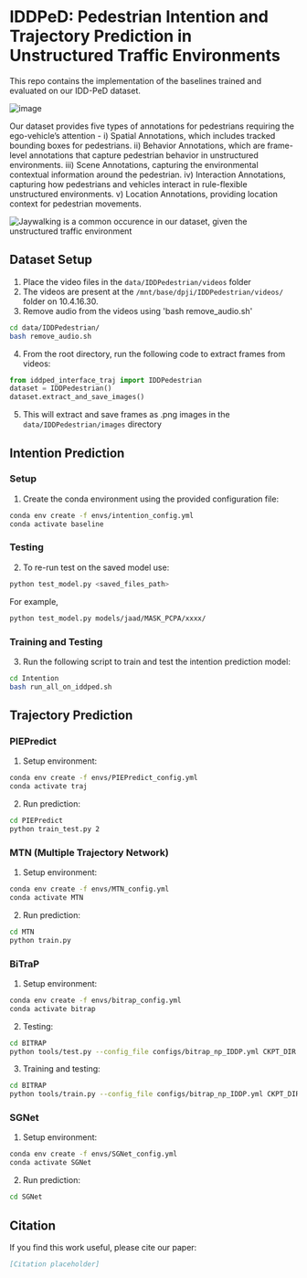 # IDDPeD: Pedestrian Intention and Trajectory Prediction in Unstructured Traffic Environments
This repo contains the implementation of the baselines trained and evaluated on our IDD-PeD dataset.

![image](https://github.com/user-attachments/assets/967755a1-7f4a-4d7d-945f-a845ff188254)

Our dataset provides five types of annotations for pedestrians requiring the ego-vehicle’s attention -
i) Spatial Annotations, which includes tracked bounding boxes for pedestrians.
ii) Behavior Annotations, which are frame-level annotations that capture pedestrian behavior in unstructured environments.
iii) Scene Annotations, capturing the environmental contextual information around the pedestrian.
iv) Interaction Annotations, capturing how pedestrians and vehicles interact in rule-flexible unstructured environments.
v) Location Annotations, providing location context for pedestrian movements.

![Jaywalking is a common occurence in our dataset, given the unstructured traffic environment](./jaywalking_iddp_2.gif)

## Dataset Setup

1. Place the video files in the `data/IDDPedestrian/videos` folder
2. The videos are present at the `/mnt/base/dpji/IDDPedestrian/videos/` folder on 10.4.16.30.
3. Remove audio from the videos using 'bash remove_audio.sh'
```bash
cd data/IDDPedestrian/
bash remove_audio.sh
```
4. From the root directory, run the following code to extract frames from videos:

```python
from iddped_interface_traj import IDDPedestrian
dataset = IDDPedestrian()
dataset.extract_and_save_images()
```
5. This will extract and save frames as .png images in the `data/IDDPedestrian/images` directory

## Intention Prediction

### Setup
1. Create the conda environment using the provided configuration file:
```bash
conda env create -f envs/intention_config.yml
conda activate baseline
```

### Testing
2. To re-run test on the saved model use:
```bash
python test_model.py <saved_files_path>
```
For example,
```bash
python test_model.py models/jaad/MASK_PCPA/xxxx/
```


### Training and Testing
3. Run the following script to train and test the intention prediction model:
```bash
cd Intention
bash run_all_on_iddped.sh
```

## Trajectory Prediction

### PIEPredict
1. Setup environment:
```bash
conda env create -f envs/PIEPredict_config.yml
conda activate traj
```

2. Run prediction:
```bash
cd PIEPredict
python train_test.py 2
```

### MTN (Multiple Trajectory Network)
1. Setup environment:
```bash
conda env create -f envs/MTN_config.yml
conda activate MTN
```

2. Run prediction:
```bash
cd MTN
python train.py
```

### BiTraP
1. Setup environment:
```bash
conda env create -f envs/bitrap_config.yml
conda activate bitrap
```

2. Testing:
```bash
cd BITRAP
python tools/test.py --config_file configs/bitrap_np_IDDP.yml CKPT_DIR epoch_latest.pth
```

3. Training and testing:
```bash
cd BITRAP
python tools/train.py --config_file configs/bitrap_np_IDDP.yml CKPT_DIR epoch_latest.pth
```

### SGNet
1. Setup environment:
```bash
conda env create -f envs/SGNet_config.yml
conda activate SGNet
```

2. Run prediction:
```bash
cd SGNet
```

## Citation
If you find this work useful, please cite our paper:
```bibtex
[Citation placeholder]
```
